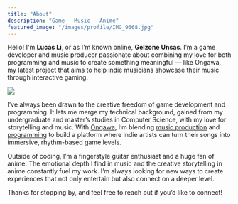 ```yaml
---
title: "About"
description: "Game - Music - Anime"
featured_image: "/images/profile/IMG_9668.jpg"
---
```


Hello! I'm **Lucas Li**, or as I'm known online, **Gelzone Unsas**. I’m a game developer and music producer passionate about combining my love for both programming and music to create something meaningful — like Ongawa, my latest project that aims to help indie musicians showcase their music through interactive gaming.

![](https://media.licdn.com/dms/image/v2/D4E22AQGsUHkOqEIfCw/feedshare-shrink_2048_1536/feedshare-shrink_2048_1536/0/1725918650607?e=1729123200&v=beta&t=bTWPJedrWK30ZEWNu4r5HmpQe3VaPIg-fKmpG52asG4)

I’ve always been drawn to the creative freedom of game development and programming. It lets me merge my technical background, gained from my undergraduate and master’s studies in Computer Science, with my love for storytelling and music. With [Ongawa](https://www.ongawa.io/), I’m blending [music production](https://www.youtube.com/@GelzoneUnsas) and [programming](https://github.com/GelzoneXUnsas) to build a platform where indie artists can turn their songs into immersive, rhythm-based game levels.

Outside of coding, I’m a fingerstyle guitar enthusiast and a huge fan of anime. The emotional depth I find in music and the creative storytelling in anime constantly fuel my work. I’m always looking for new ways to create experiences that not only entertain but also connect on a deeper level.

Thanks for stopping by, and feel free to reach out if you’d like to connect!